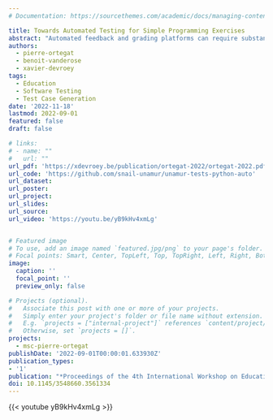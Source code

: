 ```yaml
---
# Documentation: https://sourcethemes.com/academic/docs/managing-content/

title: Towards Automated Testing for Simple Programming Exercises
abstract: "Automated feedback and grading platforms can require substantial effort when encoding new programming exercises for first-year students. Such exercises are usually simple but require defining several test cases to ensure their functional correctness. This paper describes our initial effort to leverage automated test case generation for simple programming exercises. We rely on grey-box fuzzing and random combinations of method calls to test the students’ solutions and compare their execution to the results produced by a reference implementation. We implemented our approach in a prototype, called SimPyTest, openly available on GitHub. We discuss its usage and possible future extensions."
authors:
  - pierre-ortegat
  - benoit-vanderose
  - xavier-devroey
tags:
  - Education
  - Software Testing
  - Test Case Generation
date: '2022-11-18'
lastmod: 2022-09-01
featured: false
draft: false

# links: 
# - name: ""
#   url: ""
url_pdf: 'https://xdevroey.be/publication/ortegat-2022/ortegat-2022.pdf'
url_code: 'https://github.com/snail-unamur/unamur-tests-python-auto'
url_dataset:
url_poster:
url_project:
url_slides: 
url_source:
url_video: 'https://youtu.be/yB9kHv4xmLg'


# Featured image
# To use, add an image named `featured.jpg/png` to your page's folder.
# Focal points: Smart, Center, TopLeft, Top, TopRight, Left, Right, BottomLeft, Bottom, BottomRight.
image:
  caption: ''
  focal_point: ''
  preview_only: false

# Projects (optional).
#   Associate this post with one or more of your projects.
#   Simply enter your project's folder or file name without extension.
#   E.g. `projects = ["internal-project"]` references `content/project/deep-learning/index.md`.
#   Otherwise, set `projects = []`.
projects:
  - msc-pierre-ortegat
publishDate: '2022-09-01T00:00:01.633930Z'
publication_types:
- '1'
publication: "*Proceedings of the 4th International Workshop on Education through Advanced Software Engineering and Artificial Intelligence (EASEAI '22)*"
doi: 10.1145/3548660.3561334
---
```


{{< youtube yB9kHv4xmLg >}}